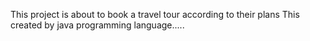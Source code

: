 This project is about to book a travel tour according to their plans 
This created by java  programming language.....
